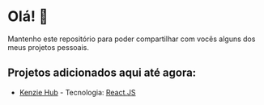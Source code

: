# Olá! 👋

Mantenho este repositório para poder compartilhar com vocês alguns dos meus projetos pessoais.

## Projetos adicionados aqui até agora:

- [Kenzie Hub](https://kenzie-hub-one-woad.vercel.app/) - Tecnologia: [React.JS](https://pt-br.reactjs.org/) 